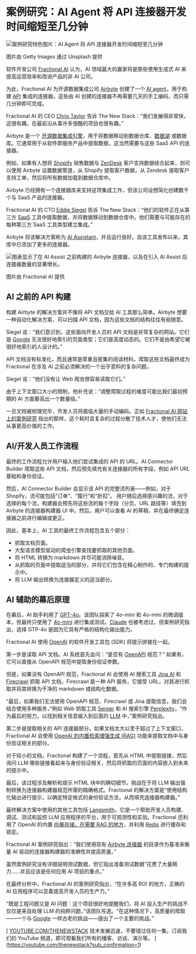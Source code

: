 # 案例研究：AI Agent 将 API 连接器开发时间缩短至几分钟

![案例研究特色图片：AI Agent 将 API 连接器开发时间缩短至几分钟](https://cdn.thenewstack.io/media/2025/04/661937e6-ai_created_connectors-1024x579.jpg)

图片由 Getty Images 通过 Unsplash 提供

软件开发公司 [Fractional AI](https://www.fractional.ai/) 认为，AI 领域最大的赢家将是那些使用生成式 AI 来提高运营效率和改进产品的非 AI 公司。

为此，Fractional AI 为开源数据集成公司 [Airbyte](https://thenewstack.io/pyairbyte-airbytes-new-python-library-for-moving-data/) 创建了一个 [AI agent](https://thenewstack.io/ai-agents-a-comprehensive-introduction-for-developers/)，用于构建 [API](https://thenewstack.io/use-api-governance-tools-for-better-api-experiences/) 集成的连接器。这些由 AI 创建的连接器不再需要几天的手工编码，而只需几分钟即可完成。

Fractional AI 的 CEO [Chris Taylor](https://www.linkedin.com/in/taylorcd/) 告诉 The New Stack：“我们发展得非常快，这很有趣。在最前沿从事许多很酷的项目也很有趣。”

Airbyte 是一个 [开源数据集成引擎](https://github.com/airbytehq/airbyte)，用于将数据移动到数据仓库、[数据湖](https://thenewstack.io/observability-without-a-data-lake-might-no-longer-work/) 或数据库。它通常用于从软件即服务产品中提取数据，这当然需要与这些 SaaS API 的连接器。

例如，如果有人想将 [Shopify](https://thenewstack.io/recreating-shopifys-bfcm-globe-using-react-globe-gl/) 销售数据与 [ZenDesk](https://www.zendesk.com/) 客户支持数据结合起来，则可以使用 Airbyte 设置数据管道，从 Shopify 提取客户数据，从 Zendesk 提取客户支持工单，然后将所有数据加载到数据仓库中。

Airbyte 已经拥有一个连接器库来支持这项集成工作，但该公司设想简化创建数千个与 SaaS 产品的连接器。

Fractional AI 的 CTO [Eddie Siegel](https://www.linkedin.com/in/eddiesiegel/) 告诉 The New Stack：“他们的软件正在从第三方 [SaaS](https://thenewstack.io/goodbye-saas-hello-ai-agents/) 工具中提取数据，并将数据移动到数据仓库中。他们需要与可能存在的每种第三方 SaaS 工具类型建立集成。”

Airbyte 将该解决方案称为 [AI Assistant](https://airbyte.com/blog/hands-on-with-the-new-ai-assistant)，并且运行良好。自该工具发布以来，其库中已添加了更多的连接器。

![图表显示了在 AI Assist 之前构建的 Airbyte 连接器，以及在引入 AI Assist 后连接器数量的显著增长。](https://cdn.thenewstack.io/media/2025/04/0aad9a47-fractionalaiairbyteconnectors_built-1024x658.jpg)

图片由 Fractional AI 提供

## AI 之前的 API 构建

构建 Airbyte 的解决方案并不像将 API 文档交给 AI 工具那么简单。Airbyte 想要一种自动化解决方案，可以扫描 API 文档，因为这些文档的结构往往有些随意。

Siegel 说：“我们意识到，这些面向开发人员的 API 文档是非常复杂的网站。它们是 [Google](https://cloud.google.com/?utm_content=inline+mention) 无法很好地索引的页面类型；它们是高度动态的。它们不是由希望它被很好地索引的人设计的。”

API 文档没有标准化，而且通常是厚重且密集的阅读材料。爬取这些文档最终成为 Fractional 在涉及 AI 之前必须解决的一个出乎意料的复杂问题。

Siegel 说：“他们没有让 Web 爬虫很容易读取它们。”

由于上下文窗口大小的限制，他补充说：“调整爬取过程的难度可能比我们最初预期的 AI 方面要高出一个数量级。”

一旦文档被梳理完毕，开发人员将面临大量的手动编码。正如 [Fractional AI 网站上的案例研究](https://www.fractional.ai/case-study/api-integrations-in-minutes-how-fractional-ai-airbyte-10xd-the-speed-of-building-connectors) 指出的那样，这个耗时且复杂的过程分散了技术人才，使他们无法从事更高价值的工作。

## AI/开发人员工作流程

最终的工作流程允许用户输入他们尝试集成的 API 的 URL。AI Connector Builder 爬取这些 API 文档，然后预先填充有关连接器的所有字段，例如 API URL 基础和身份验证。

然后，AI Connector Builder 会显示该 API 的完整流列表——例如，对于 Shopify，流可能包括“订单”、“履行”和“折扣”。
用户随后选择感兴趣的流，对于选择的每个流，构建器会预先将这些流的每个字段（分页、URL 路径等）填充到 Airbyte 的连接器构建器 UI 中。然后，用户可以查看 AI 的草稿，并在最终确定连接器之前进行编辑或更正。

因此，基本上，AI 工具的最终工作流程包含五个部分：

- 抓取文档页面。
- 大型语言模型驱动的爬虫引擎查找要抓取的其他页面。
- 将 HTML 转换为 markdown 并尽可能消除噪音。
- 从抓取的页面中提取适当的部分，并将它们包含在精心制作的、专门构建的提示中。
- 将 LLM 输出转换为连接器定义的适当部分。

## AI 辅助的幕后原理

在幕后，AI 助手利用了 [GPT-4o](https://thenewstack.io/reviewing-code-with-gpt-4o-openais-new-omni-llm/)。该团队探索了 4o-mini 和 4o-mini 的微调版本，但最终只使用了 [4o-mini](https://thenewstack.io/openais-realtime-api-takes-a-bow/) 进行集成测试。[Claude](https://claude.ai/) 也被考虑过，但案例研究指出，选择 GTP-4o 是因为它具有严格的结构化输出能力。

Fractional AI 使用 [OpenAI](https://openai.com/) 的软件开发工具包 (SDK) 将提示拼接在一起。

第一步是读取 API 文档。AI 系统首先会问：“是否有 [OpenAPI](https://thenewstack.io/openapi-initiative-new-standards-and-a-peek-at-the-roadmap/) 规范？” 如果有，它可以直接从 OpenAPI 规范中提取身份验证参数。

但是，如果没有 OpenAPI 规范，Fractional AI 会使用 AI 搜索工具 [Jina AI](https://jina.ai/) 和 [Firecrawl](https://www.firecrawl.dev/) 抓取 API 文档，Firecrawl 是一种 API 服务，它接受 URL，对其进行抓取并将其转换为干净的 markdown 或结构化数据。

“最后，如果我们无法使用 OpenAPI 规范、Firecrawl 或 Jina 提取信息，我们会结合使用多种服务，”例如 Web 抓取工具 [Serper](https://serper.dev/) 和 AI 搜索引擎 [Perplexity](https://www.perplexity.ai/)，“作为最后的努力，以找到相关信息输入到后面的 [LLM](https://thenewstack.io/ai-agents-are-dumb-robots-calling-llms/) 中，”案例研究指出。

第二步是提取相关的 API 连接器部分。如果文档太大以至于超过了上下文窗口，Fractional AI 会使用 [OpenAI 的内置检索增强生成 (RAG)](https://thenewstack.io/openai-rag-vs-your-customized-rag-which-one-is-better/) 功能来提取文档中与身份验证相关的部分。

对于较小的文档，Fractional 构建了一个流程，首先从 HTML 中提取链接，然后询问 LLM 哪些链接看起来与身份验证相关，然后将抓取的页面的内容嵌入到未来的提示中。

最后，该过程涉及解析和提示 HTML 块中的确切细节。挑战在于将 LLM 输出强制转换为连接器构建器规范所需的精确格式。Fractional 的解决方案是“使用结构化输出进行提示，以确定特定格式的身份验证方法，从而填充连接器构建器。”

最终解决方案中使用的其他工具包括 [Langsmith](https://www.langchain.com/langsmith)，它是一个帮助开发人员构建、调试、测试和监控 LLM 应用程序的平台，用于可观测性和实验。Fractional 还利用了 OpenAI 的内置 [向量存储，在需要 RAG 的地方](https://thenewstack.io/how-to-store-embeddings-in-vector-search-and-implement-rag/)，并利用 [Redis](https://redis.com/?utm_content=inline+mention) 进行缓存和锁定。

Fractional AI 案例研究指出：“我们使用现有 [Airbyte 连接器](https://airbyte.com/connectors) 的目录作为基准来衡量 AI 驱动的连接器构建器的准确性并提高质量。”

虽然案例研究没有详细说明测试数据，但它指出准备测试数据“花费了大量精力……并且应该是任何应用 AI 项目的重点。”

在最终分析中，Fractional AI 的案例研究指出，“在许多高 ROI 的地方，正确的 AI 应用程序可以显着提高开发人员的生产力。”

“既是工程问题又是 AI 问题：这个项目很好地提醒我们，将 AI 投入生产的挑战不仅仅是来自处理 LLM 的纯粹问题，”该团队写道。“在这种情况下，高质量的爬取——一个与 [Google](https://thenewstack.io/ironwood-googles-answer-to-nvidia-in-the-ai-chip-wars/) 一样古老的挑战——提出了一个主要的挑战。”

[
[YOUTUBE.COM/THENEWSTACK](https://youtube.com/thenewstack?sub_confirmation=1)
技术发展迅速，不要错过任何一集。订阅我们的 YouTube
频道，即可观看我们所有的播客、访谈、演示等。
](https://youtube.com/thenewstack?sub_confirmation=1)
